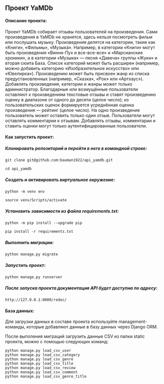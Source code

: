 ## Проект YaMDb

#### Описание проекта:
Проект YaMDb собирает отзывы пользователей на произведения. Сами произведения в YaMDb не хранятся, здесь нельзя посмотреть фильм или послушать музыку.
Произведения делятся на категории, такие как «Книги», «Фильмы», «Музыка». Например, в категории «Книги» могут быть произведения «Винни-Пух и все-все-все» и «Марсианские хроники», а в категории «Музыка» — песня «Давеча» группы «Жуки» и вторая сюита Баха. Список категорий может быть расширен (например, можно добавить категорию «Изобразительное искусство» или «Ювелирка»). 
Произведению может быть присвоен жанр из списка предустановленных (например, «Сказка», «Рок» или «Артхаус»). 
Добавлять произведения, категории и жанры может только администратор.
Благодарные или возмущённые пользователи оставляют к произведениям текстовые отзывы и ставят произведению оценку в диапазоне от одного до десяти (целое число); из пользовательских оценок формируется усреднённая оценка произведения — рейтинг (целое число). На одно произведение пользователь может оставить только один отзыв.
Пользователи могут оставлять комментарии к отзывам.
Добавлять отзывы, комментарии и ставить оценки могут только аутентифицированные пользователи.


#### Как запустить проект:

##### Клонировать репозиторий и перейти в него в командной строке:

```
git clone git@github.com:bauman1922/api_yamdb.git
```
```
cd api_yamdb
```
##### Cоздать и активировать виртуальное окружение:
``` 
python -m venv env
```
```
source venv/Scripts/activate
```
##### Установить зависимости из файла requirements.txt:
```
python -m pip install --upgrade pip
```
```
pip install -r requirements.txt
```
##### Выполнить миграции:
```
python manage.py migrate
```
##### Запустить проект:
```
python manage.py runserver
```


##### После запуска проекта документация API будет доступна по адресу:
```
http://127.0.0.1:8000/redoc/
```

#### База данных:
Для загрузки данных в составе проекта используйте  management-команды, которые добавляют данные в базу данных через Django ORM.

После выполения миграций загрузить данные CSV из папки static проекта, можно с помощью следующих команд:
```
python manage.py load_csv_user
python manage.py load_csv_category
python manage.py load_csv_genre
python manage.py load_csv_title
python manage.py load_csv_review
python manage.py load_csv_comment
python manage.py load_csv_genre_title

```